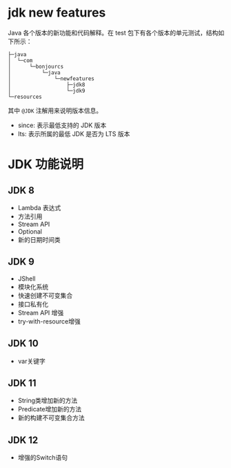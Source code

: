 # jdk new features

Java 各个版本的新功能和代码解释。在 test 包下有各个版本的单元测试，结构如下所示：

```text
├─java
│  └─com
│      └─bonjourcs
│          └─java
│              └─newfeatures
│                  ├─jdk8
│                  └─jdk9
└─resources
```

其中 `@JDK` 注解用来说明版本信息。

- since: 表示最低支持的 JDK 版本
- lts: 表示所属的最低 JDK 是否为 LTS 版本

# JDK 功能说明

## JDK 8

- Lambda 表达式
- 方法引用
- Stream API
- Optional 
- 新的日期时间类

## JDK 9

- JShell
- 模块化系统
- 快速创建不可变集合
- 接口私有化
- Stream API 增强
- try-with-resource增强

## JDK 10

- var关键字

## JDK 11

- String类增加新的方法
- Predicate增加新的方法
- 新的构建不可变集合方法

## JDK 12

- 增强的Switch语句